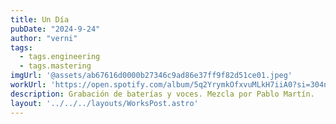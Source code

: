 ```yaml
---
title: Un Día
pubDate: "2024-9-24"
author: "verni"
tags:
  - tags.engineering
  - tags.mastering
imgUrl: '@assets/ab67616d0000b27346c9ad86e37ff9f82d51ce01.jpeg'
workUrl: 'https://open.spotify.com/album/5q2YrymkOfxvuMLkH7iiA0?si=304niwHgQqW0GEE66QIapg'
description: Grabación de baterías y voces. Mezcla por Pablo Martín.
layout: '../../../layouts/WorksPost.astro'
---
```

